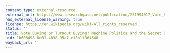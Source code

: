 ```yaml
---
content_type: external-resource
external_url: https://www.researchgate.net/publication/231994017_Vote_Buying_or_Turnout_Buying_Machine_Politics_and_the_Secret_Ballot
has_external_license_warning: true
license: https://en.wikipedia.org/wiki/All_rights_reserved
status: ''
title: Vote Buying or Turnout Buying? Machine Politics and the Secret Ballot
uid: 1b608498-6e01-4838-95a7-e18b11364548
wayback_url: ''
---
```

